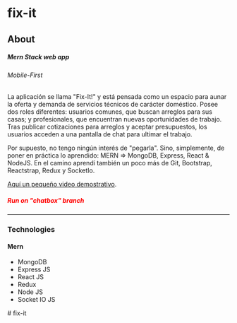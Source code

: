 # fix-it
<h2>About</h2>
<h5>Mern Stack web app</h5>
<h6>Mobile-First</h6>
<p>La aplicación se llama "Fix-It!" y está pensada como un espacio para aunar la oferta y demanda de servicios técnicos de carácter doméstico. Posee dos roles diferentes: usuarios comunes, que buscan arreglos para sus casas; y profesionales, que encuentran nuevas oportunidades de trabajo. Tras publicar cotizaciones para arreglos y aceptar presupuestos, los usuarios acceden a una pantalla de chat para ultimar el trabajo.

Por supuesto, no tengo ningún interés de "pegarla". Sino, simplemente, de poner en práctica lo aprendido: MERN => MongoDB, Express, React & NodeJS. En el camino aprendí también un poco más de Git, Bootstrap, Reactstrap, Redux y SocketIo.

<a href="https://drive.google.com/file/d/1HUSpii0TbeSurPL9XFryMZR80vhu9Fa9/view?usp=drivesdk">Aquí un pequeño video demostrativo</a>.</p>
<h5 style="color: red">Run on "chatbox" branch</h5>
<hr></hr>
<h3>Technologies</h3>
<h4>Mern</h4>
<ul>
<li>MongoDB</li>
<li>Express JS</li>
<li>React JS</li>
<li>Redux</li>
<li>Node JS</li>
<li>Socket IO JS</li>
</ul># fix-it
